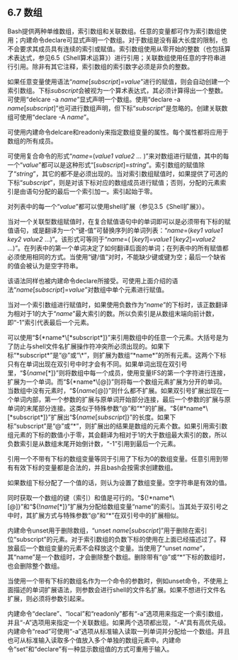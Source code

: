 ## 6.7 数组

Bash提供两种单维数组，索引数组和关联数组。任意的变量都可作为索引数组使用；内建命令declare可显式声明一个数组。对于数组是没有最大长度的限制，也不会要求其成员具有连续的索引或赋值。索引数组使用从零开始的整数（也包括算术表达式，参见6.5《Shell算术运算》）进行引用；关联数组使用任意的字符串进行引用。除非有其它注释，索引数组的索引数字必须是非负的整数。

如果任意变量使用语法“*name*\[*subscript*]=*value*”进行的赋值，则会自动创建一个索引数组。下标*subscript*会被视为一个算术表达式，其必须计算得出一个整数。可使用“delcare -a *name*”显式声明一个数组。使用“declare -a *name*\[*subscript*]”也可进行数组声明，但下标“*subscript*”是忽略的。创建关联数组可使用“declare -A *name*”。

可使用内建命令delcare和readonly来指定数组变量的属性。每个属性都将应用于数组的所有成员。

可使用复合命令的形式“*name*=(*value1 value2 ...* )”来对数组进行赋值，其中的每一个“*value*”都可以是这种形式“\[*subscript*]=*string*”。索引数组的赋值除了“*string*”，其它的都不是必须出现的。当对索引数组赋值时，如果提供了可选的下标“*subscript*”，则是对该下标对应的数组成员进行赋值；否则，分配的元素索引是由语句分配的最后一个索引加一。索引起始于零。

对列表中的每一个“*value*”都可以使用shell扩展（参见3.5《Shell扩展》）。

当对一个关联型数组赋值时，在复合赋值语句中的单词即可以是必须带有下标的赋值语句，或是翻译为一个“键-值”可替换序列的单词列表：“*name*=(*key1 value1 key2 value2* ...)”。该形式可等同于“*name*=( \[*key1*]=*value1* \[*key2*]=*value2* ...)”。在列表中的第一个单词决定了如何翻译后面的单词；在列表中的所有赋值都必须使用相同的方式。当使用“键/值”对时，不能缺少键或键为空；最后一个缺省的值会被认为是空字符串。

该语法同样也被内建命令declare所接受。可使用上面介绍的语法“*name*\[*subscript*]=*value*”对数组中单个元素进行赋值。

当对一个索引数组进行赋值时，如果使用负数作为“*name*”的下标时，该正数翻译为相对于1的大于“*name*”最大索引的数。所以负索引是从数组末端向前计数，即“-1”索引代表最后一个元素。

可以使用“${*name*\[*subscript*]}”来引用数组中的任意一个元素。大括号是为了防止与shell文件名扩展操作符冲突所必须出现的。如果下标“*subscript*”是“@”或“\*”，则扩展为数组“*name*”的所有元素。这两个下标只有在单词出现在双引号中时才会有不同。如果单词出现在双引号里，“${*name*\[\*]}”则将数组中每一个成员，使用变量IFS的第一个字符进行连接，扩展为一个单词。而“${*name*\[@]}”则将每一个数组元素扩展为分开的单词。当数组中没有元素时，“${*name*\[@]}”则什么都不扩展。如果双引号扩展出现在一个单词内部，第一个参数的扩展与原单词开始部分连接，最后一个参数的扩展与原单词的末尾部分连接。这类似于特殊参数“@”和“\*”的扩展。“${#*name*\[*subscript*]}”扩展出“${*name*\[*subscript*]}”的长度。如果下标“subscript”是“@”或“\*”，则扩展出的结果是数组的元素个数。如果引用索引数组元素的下标的数值小于零，其会翻译为相对于1的大于数组最大索引的数，所以负数索引是从数组末尾开始倒计数，“-1”引用到最后一个元素。

引用一个不带有下标的数组变量等同于引用了下标为0的数组变量。任意引用到带有有效下标的变量都是合法的，并且bash会按需求创建数组。

如果数组下标分配了一个值的话，则认为设置了数组变量。空字符串是有效的值。

同时获取一个数组的键（索引）和值是可行的。“${!*name*\[@]}”和“${!*name*\[*]}”扩展为分配给数组变量“name”的索引。当其处于双引号之中时，其扩展方式与特殊参数“@”和“\*”在双引号中的扩展相似。

内建命令unset用于删除数组，“unset *name*\[*subscript*]”用于删除在索引位“subscript”的元素。对于索引数组的负数下标的使用在上面已经描述过了。释放最后一个数组变量的元素不会释放这个变量。当使用了“unset *name*”，其“name”是一个数组时，才会删除整个数组。删除带有“@”或“\*”下标的数组时，也会删除整个数组。

当使用一个带有下标的数组名作为一个命令的参数时，例如unset命令，不使用上面描述的单词扩展语法，则参数会进行shell的文件名扩展。如果不想进行文件名扩展，则必须将参数引起来。

内建命令“declare”、“local”和“readonly”都有“-a”选项用来指定一个索引数组，并且“-A”选项用来指定一个关联数组。如果两个选项都出现，“-A”具有高优先级。内建命令“read”可使用“-a”选项从标准输入读取一列单词并分配给一个数组。并且也可从标准输入读取多个值放入多个单独的数组元素中。内建命令“set”和“declare”有一种显示数组值的方式可重用于输入。